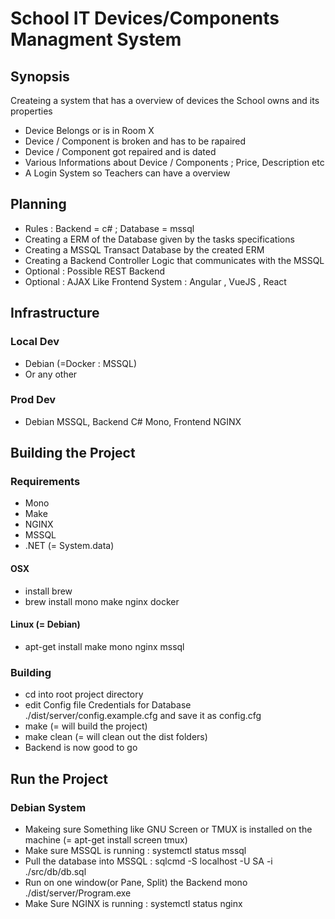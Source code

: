 # School IT Devices/Components Managment System

## Synopsis
Createing a system that has a overview of devices the School owns and its properties
- Device Belongs or is in Room X
- Device / Component is broken and has to be rapaired
- Device / Component got repaired and is dated
- Various Informations about Device / Components ; Price, Description etc
- A Login System so Teachers can have a overview

## Planning
- Rules : Backend = c# ; Database = mssql
- Creating a ERM of the Database given by the tasks specifications
- Creating a MSSQL Transact Database by the created ERM
- Creating a Backend Controller Logic that communicates with the MSSQL
- Optional : Possible REST Backend
- Optional : AJAX Like Frontend System : Angular , VueJS , React

## Infrastructure

### Local Dev
- Debian (=Docker : MSSQL)
- Or any other

### Prod Dev
- Debian MSSQL, Backend C# Mono, Frontend NGINX

## Building the Project

### Requirements
- Mono
- Make
- NGINX
- MSSQL
- .NET (= System.data)

#### OSX
- install brew
- brew install mono make nginx docker

#### Linux (= Debian)
- apt-get install make mono nginx mssql

### Building
- cd into root project directory
- edit Config file Credentials for Database ./dist/server/config.example.cfg and save it as config.cfg
- make (= will build the project)
- make clean (= will clean out the dist folders)
- Backend is now good to go

## Run the Project
### Debian System
- Makeing sure Something like GNU Screen or TMUX is installed on the machine (= apt-get install screen tmux)
- Make sure MSSQL is running : systemctl status mssql
- Pull the database into MSSQL : sqlcmd -S localhost -U SA -i ./src/db/db.sql
- Run on one window(or Pane, Split) the Backend mono ./dist/server/Program.exe
- Make Sure NGINX is running : systemctl status nginx
